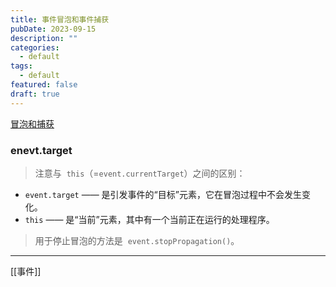 ```yaml
---
title: 事件冒泡和事件捕获
pubDate: 2023-09-15
description: ""
categories:
  - default
tags:
  - default
featured: false
draft: true
---
```


[冒泡和捕获](https://zh.javascript.info/bubbling-and-capturing)

### enevt.target

> 注意与  `this`（=`event.currentTarget`）之间的区别：

- `event.target` —— 是引发事件的“目标”元素，它在冒泡过程中不会发生变化。
- `this` —— 是“当前”元素，其中有一个当前正在运行的处理程序。

> 用于停止冒泡的方法是  `event.stopPropagation()`。

---

[[事件]]
